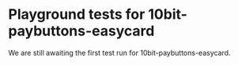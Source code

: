 # Playground tests for 10bit-paybuttons-easycard
We are still awaiting the first test run for 10bit-paybuttons-easycard.
